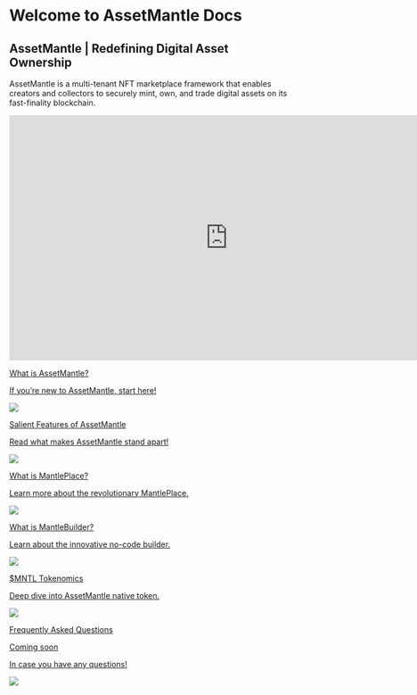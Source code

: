 # Welcome to AssetMantle Docs
## AssetMantle | Redefining Digital Asset Ownership

<div class="welcome">
   <div>
      <p>AssetMantle is a multi-tenant NFT marketplace framework that enables creators and collectors to securely mint, own, and trade digital assets on its fast-finality blockchain.</p>
   </div>

<iframe width="784" height="439.6" src="https://www.youtube.com/embed/vvKVCbxWl1g" title="YouTube video player" frameborder="0" allow="accelerometer; autoplay; clipboard-write; encrypted-media; gyroscope; picture-in-picture" allowfullscreen></iframe>
 
</div>
<div class="maincard">
  <a href="https://docs.assetmantle.one/#about_assetmantle" target="_blank">
  
   <div class="card">
      <div>
        <div class="card-top">
         <p class="heading">What is AssetMantle?</p>
         </div>
         <p>If you’re new to AssetMantle,  start here!</p>
      </div>
      <img src="../assets/images/AssetMantle_Logo_Square.png" /> 
   </div></a>
   <a href="https://docs.assetmantle.one/Why_Choose_AssetMantle" target="_blank">
   <div class="card">
      <div>
          <p class="heading">Salient Features of AssetMantle</p>
         <p>Read what makes AssetMantle stand apart!</p>
      </div>
      <img src="../assets/images/AssetMantle_Logo_Square.png" /> 
   </div>
</div></a>
<div class="maincard">
   <a href="https://docs.assetmantle.one/MantlePlace_Overview" target="_blank">
   
   <div class="card">
      <div>
          <p class="heading">What is MantlePlace?</p>
         <p>Learn more about the revolutionary MantlePlace.</p>
      </div>
      <img src="../assets/images/AssetMantle_Logo_Square.png" /> 
   </div></a>
    <a href="https://docs.assetmantle.one/MantleBuilder_Overview" target="_blank">
   <div class="card">
      <div>
           <p class="heading">What is MantleBuilder?</p>
         <p>Learn about the innovative no-code builder.</p>
      </div>
      <img src="../assets/images/AssetMantle_Logo_Square.png" /> 
     
   </div></a>
</div>
<div class="maincard">
<a href="https://docs.assetmantle.one/Mantle_Tokenomics" target="_blank">
   <div class="card">
      <div>
           <p class="heading">$MNTL Tokenomics</p>
         <p>Deep dive into AssetMantle native token.</p>
      </div>
      <img src="../assets/images/AssetMantle_Logo_Square.png" /> 
     
   </div></a>
   <a href="#" target="_blank">
   <div class="card">
      <div>
          <p class="heading">Frequently Asked Questions</p>
          <p>Coming soon</p>
         <p>In case you have any questions!</p>
      </div>
      <img src="../assets/images/AssetMantle_Logo_Square.png" /> 
   </div></a>
</div>


